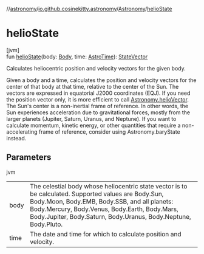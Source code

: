 //[astronomy](../../../index.md)/[io.github.cosinekitty.astronomy](../index.md)/[Astronomy](index.md)/[helioState](helio-state.md)

# helioState

[jvm]\
fun [helioState](helio-state.md)(body: [Body](../-body/index.md), time: [AstroTime](../-astro-time/index.md)): [StateVector](../-state-vector/index.md)

Calculates heliocentric position and velocity vectors for the given body.

Given a body and a time, calculates the position and velocity vectors for the center of that body at that time, relative to the center of the Sun. The vectors are expressed in equatorial J2000 coordinates (EQJ). If you need the position vector only, it is more efficient to call [Astronomy.helioVector](helio-vector.md). The Sun's center is a non-inertial frame of reference. In other words, the Sun experiences acceleration due to gravitational forces, mostly from the larger planets (Jupiter, Saturn, Uranus, and Neptune). If you want to calculate momentum, kinetic energy, or other quantities that require a non-accelerating frame of reference, consider using Astronomy.baryState instead.

## Parameters

jvm

| | |
|---|---|
| body | The celestial body whose heliocentric state vector is to be calculated. Supported values are Body.Sun, Body.Moon, Body.EMB, Body.SSB, and all planets: Body.Mercury, Body.Venus, Body.Earth, Body.Mars, Body.Jupiter, Body.Saturn, Body.Uranus, Body.Neptune, Body.Pluto. |
| time | The date and time for which to calculate position and velocity. |
